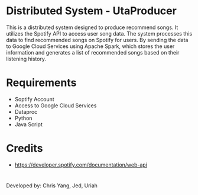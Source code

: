 # Distributed System - UtaProducer
This is a distributed system designed to produce recommend songs. It utilizes the Spotify API to access user song data. The system processes this data to find recommended songs on Spotify for users. By sending the data to Google Cloud Services using Apache Spark, which stores the user information and generates a list of recommended songs based on their listening history.


# Requirements
- Soptify Account
- Access to Google Cloud Services
- Dataproc
- Python
- Java Script 


##

# Credits
* https://developer.spotify.com/documentation/web-api


#
Developed by: Chris Yang, Jed, Uriah
